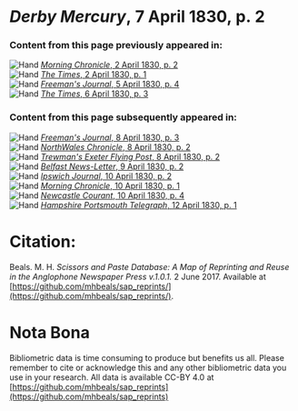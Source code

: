 # *Derby Mercury*, 7 April 1830, p. 2  
  
### Content from this page previously appeared in:  
![Hand](http://scissorsandpaste.net/wp-content/uploads/2017/06/smallhandpointer.png) [*Morning Chronicle*, 2 April 1830, p. 2](https://mhbeals.github.io/sap_html/Morning-Chronicle/Morning-Chronicle-2-April-1830-p-2)  
![Hand](http://scissorsandpaste.net/wp-content/uploads/2017/06/smallhandpointer.png) [*The Times*, 2 April 1830, p. 1](https://mhbeals.github.io/sap_html/The-Times/The-Times-2-April-1830-p-1)  
![Hand](http://scissorsandpaste.net/wp-content/uploads/2017/06/smallhandpointer.png) [*Freeman's Journal*, 5 April 1830, p. 4](https://mhbeals.github.io/sap_html/Freeman's-Journal/Freeman's-Journal-5-April-1830-p-4)  
![Hand](http://scissorsandpaste.net/wp-content/uploads/2017/06/smallhandpointer.png) [*The Times*, 6 April 1830, p. 3](https://mhbeals.github.io/sap_html/The-Times/The-Times-6-April-1830-p-3)  
  
### Content from this page subsequently appeared in:  
![Hand](http://scissorsandpaste.net/wp-content/uploads/2017/06/smallhandpointer.png) [*Freeman's Journal*, 8 April 1830, p. 3](https://mhbeals.github.io/sap_html/Freeman's-Journal/Freeman's-Journal-8-April-1830-p-3)  
![Hand](http://scissorsandpaste.net/wp-content/uploads/2017/06/smallhandpointer.png) [*NorthWales Chronicle*, 8 April 1830, p. 2](https://mhbeals.github.io/sap_html/NorthWales-Chronicle/NorthWales-Chronicle-8-April-1830-p-2)  
![Hand](http://scissorsandpaste.net/wp-content/uploads/2017/06/smallhandpointer.png) [*Trewman's Exeter Flying Post*, 8 April 1830, p. 2](https://mhbeals.github.io/sap_html/Trewman's-Exeter-Flying-Post/Trewman's-Exeter-Flying-Post-8-April-1830-p-2)  
![Hand](http://scissorsandpaste.net/wp-content/uploads/2017/06/smallhandpointer.png) [*Belfast News-Letter*, 9 April 1830, p. 2](https://mhbeals.github.io/sap_html/Belfast-News-Letter/Belfast-News-Letter-9-April-1830-p-2)  
![Hand](http://scissorsandpaste.net/wp-content/uploads/2017/06/smallhandpointer.png) [*Ipswich Journal*, 10 April 1830, p. 2](https://mhbeals.github.io/sap_html/Ipswich-Journal/Ipswich-Journal-10-April-1830-p-2)  
![Hand](http://scissorsandpaste.net/wp-content/uploads/2017/06/smallhandpointer.png) [*Morning Chronicle*, 10 April 1830, p. 1](https://mhbeals.github.io/sap_html/Morning-Chronicle/Morning-Chronicle-10-April-1830-p-1)  
![Hand](http://scissorsandpaste.net/wp-content/uploads/2017/06/smallhandpointer.png) [*Newcastle Courant*, 10 April 1830, p. 4](https://mhbeals.github.io/sap_html/Newcastle-Courant/Newcastle-Courant-10-April-1830-p-4)  
![Hand](http://scissorsandpaste.net/wp-content/uploads/2017/06/smallhandpointer.png) [*Hampshire Portsmouth Telegraph*, 12 April 1830, p. 1](https://mhbeals.github.io/sap_html/Hampshire-Portsmouth-Telegraph/Hampshire-Portsmouth-Telegraph-12-April-1830-p-1)  


# Citation: 

Beals. M. H. *Scissors and Paste Database: A Map of Reprinting and Reuse in the Anglophone Newspaper Press v.1.0.1.* 2 June 2017. Available at [https://github.com/mhbeals/sap_reprints/](https://github.com/mhbeals/sap_reprints/). 

# Nota Bona

Bibliometric data is time consuming to produce but benefits us all. Please remember to cite or acknowledge this and any other bibliometric data you use in your research. All data is available CC-BY 4.0 at [https://github.com/mhbeals/sap_reprints](https://github.com/mhbeals/sap_reprints)